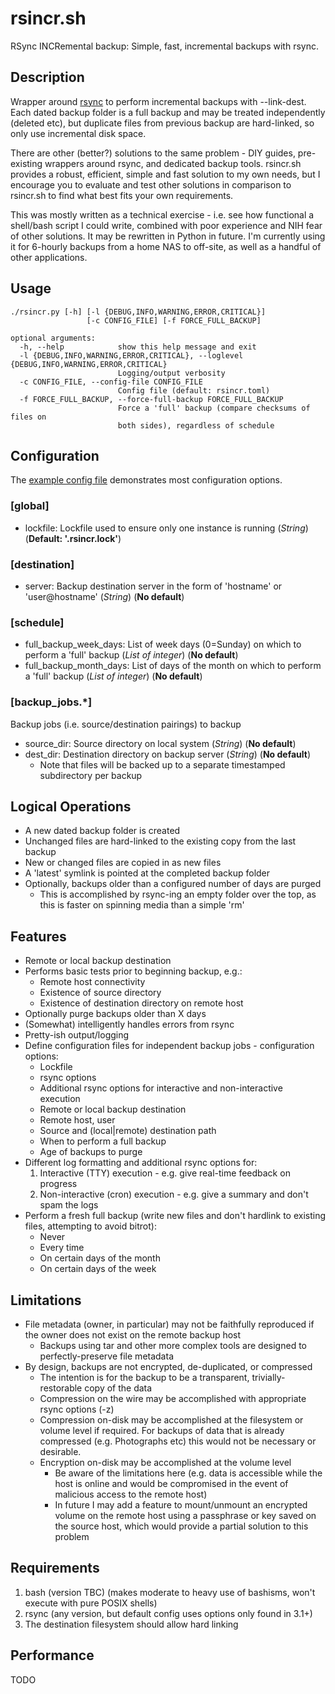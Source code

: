 # rsincr.sh
RSync INCRemental backup: Simple, fast, incremental backups with rsync.

## Description
Wrapper around [rsync](https://rsync.samba.org/) to perform incremental backups with --link-dest. Each dated backup folder is a full backup and may be treated independently (deleted etc), but duplicate files from previous backup are hard-linked, so only use incremental disk space.

There are other (better?) solutions to the same problem - DIY guides, pre-existing wrappers around rsync, and dedicated backup tools. rsincr.sh provides a robust, efficient, simple and fast solution to my own needs, but I encourage you to evaluate and test other solutions in comparison to rsincr.sh to find what best fits your own requirements.

This was mostly written as a technical exercise - i.e. see how functional a shell/bash script I could write, combined with poor experience and NIH fear of other solutions. It may be rewritten in Python in future. I'm currently using it for 6-hourly backups from a home NAS to off-site, as well as a handful of other applications.

## Usage
```
./rsincr.py [-h] [-l {DEBUG,INFO,WARNING,ERROR,CRITICAL}]
                 [-c CONFIG_FILE] [-f FORCE_FULL_BACKUP]

optional arguments:
  -h, --help            show this help message and exit
  -l {DEBUG,INFO,WARNING,ERROR,CRITICAL}, --loglevel {DEBUG,INFO,WARNING,ERROR,CRITICAL}
                        Logging/output verbosity
  -c CONFIG_FILE, --config-file CONFIG_FILE
                        Config file (default: rsincr.toml)
  -f FORCE_FULL_BACKUP, --force-full-backup FORCE_FULL_BACKUP
                        Force a 'full' backup (compare checksums of files on
                        both sides), regardless of schedule
```

## Configuration
The [example config file](rsincr_example_config.toml) demonstrates most configuration options.

### \[global\]
* lockfile: Lockfile used to ensure only one instance is running (*String*) (**Default: '.rsincr.lock'**)

### \[destination\]
* server: Backup destination server in the form of 'hostname' or 'user@hostname' (*String*) (**No default**)

### \[schedule\]
* full\_backup\_week\_days: List of week days (0=Sunday) on which to perform a 'full' backup (*List of integer*) (**No default**)
* full\_backup\_month\_days: List of days of the month on which to perform a 'full' backup (*List of integer*) (**No default**)

### \[backup\_jobs.\*\]
Backup jobs (i.e. source/destination pairings) to backup
* source\_dir: Source directory on local system (*String*) (**No default**)
* dest\_dir: Destination directory on backup server (*String*) (**No default**)
  * Note that files will be backed up to a separate timestamped subdirectory per backup

## Logical Operations
- A new dated backup folder is created
- Unchanged files are hard-linked to the existing copy from the last backup
- New or changed files are copied in as new files
- A 'latest' symlink is pointed at the completed backup folder
- Optionally, backups older than a configured number of days are purged
  - This is accomplished by rsync-ing an empty folder over the top, as this is faster on spinning media than a simple 'rm'

## Features
- Remote or local backup destination
- Performs basic tests prior to beginning backup, e.g.:
  - Remote host connectivity
  - Existence of source directory
  - Existence of destination directory on remote host
- Optionally purge backups older than X days
- (Somewhat) intelligently handles errors from rsync
- Pretty-ish output/logging
- Define configuration files for independent backup jobs - configuration options:
  - Lockfile
  - rsync options
  - Additional rsync options for interactive and non-interactive execution
  - Remote or local backup destination
  - Remote host, user
  - Source and (local|remote) destination path
  - When to perform a full backup
  - Age of backups to purge
- Different log formatting and additional rsync options for:
  1. Interactive (TTY) execution - e.g. give real-time feedback on progress
  2. Non-interactive (cron) execution - e.g. give a summary and don't spam the logs
- Perform a fresh full backup (write new files and don't hardlink to existing files, attempting to avoid bitrot):
  - Never
  - Every time
  - On certain days of the month
  - On certain days of the week

## Limitations
- File metadata (owner, in particular) may not be faithfully reproduced if the owner does not exist on the remote backup host
  - Backups using tar and other more complex tools are designed to perfectly-preserve file metadata
- By design, backups are not encrypted, de-duplicated, or compressed
  - The intention is for the backup to be a transparent, trivially-restorable copy of the data
  - Compression on the wire may be accomplished with appropriate rsync options (-z)
  - Compression on-disk may be accomplished at the filesystem or volume level if required. For backups of data that is already compressed (e.g. Photographs etc) this would not be necessary or desirable.
  - Encryption on-disk may be accomplished at the volume level
    - Be aware of the limitations here (e.g. data is accessible while the host is online and would be compromised in the event of malicious access to the remote host)
    - In future I may add a feature to mount/unmount an encrypted volume on the remote host using a passphrase or key saved on the source host, which would provide a partial solution to this problem

## Requirements
1. bash (version TBC) (makes moderate to heavy use of bashisms, won't execute with pure POSIX shells)
2. rsync (any version, but default config uses options only found in 3.1+)
3. The destination filesystem should allow hard linking

## Performance
TODO
